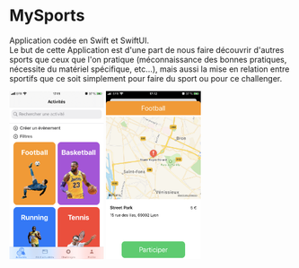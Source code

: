 # MySports

Application codée en Swift et SwiftUI.  
Le but de cette Application est d'une part de nous faire découvrir d'autres sports que ceux que l'on pratique (méconnaissance des bonnes pratiques, nécessite du matériel spécifique, etc...), mais aussi la mise en relation entre sportifs que ce soit simplement pour faire du sport ou pour ce challenger.

<img src="https://github.com/Abdelkrimnaji/MySports-iOS/blob/master/IMG_9F54712FEFDF-1.jpeg" height="300px" height="auto">    <img src="https://github.com/Abdelkrimnaji/MySports-iOS/blob/master/IMG_0F2EC0CFAF48-1.jpeg" height="300px" height="auto">
